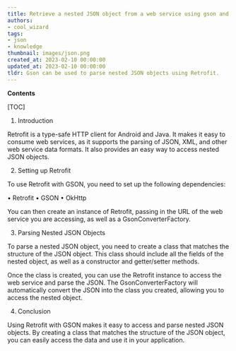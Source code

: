 ```yaml
---
title: Retrieve a nested JSON object from a web service using gson and retrofit
authors:
- cool_wizard
tags:
- json
- knowledge
thumbnail: images/json.png
created_at: 2023-02-10 00:00:00
updated_at: 2023-02-10 00:00:00
tldr: Gson can be used to parse nested JSON objects using Retrofit.
---
```


**Contents**

[TOC]

1. Introduction

Retrofit is a type-safe HTTP client for Android and Java. It makes it easy to consume web services, as it supports the parsing of JSON, XML, and other web service data formats. It also provides an easy way to access nested JSON objects.

2. Setting up Retrofit

To use Retrofit with GSON, you need to set up the following dependencies:

• Retrofit
• GSON
• OkHttp

You can then create an instance of Retrofit, passing in the URL of the web service you are accessing, as well as a GsonConverterFactory.

3. Parsing Nested JSON Objects

To parse a nested JSON object, you need to create a class that matches the structure of the JSON object. This class should include all the fields of the nested object, as well as a constructor and getter/setter methods.

Once the class is created, you can use the Retrofit instance to access the web service and parse the JSON. The GsonConverterFactory will automatically convert the JSON into the class you created, allowing you to access the nested object.

4. Conclusion

Using Retrofit with GSON makes it easy to access and parse nested JSON objects. By creating a class that matches the structure of the JSON object, you can easily access the data and use it in your application.
